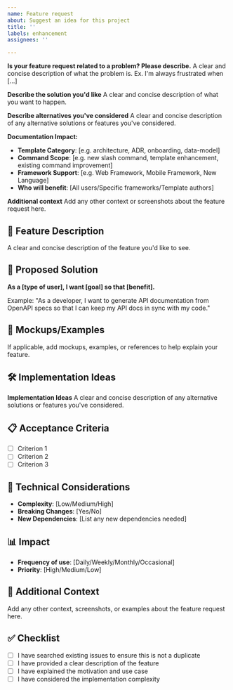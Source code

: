 ```yaml
---
name: Feature request
about: Suggest an idea for this project
title: ''
labels: enhancement
assignees: ''

---
```


**Is your feature request related to a problem? Please describe.**
A clear and concise description of what the problem is. Ex. I'm always frustrated when [...]

**Describe the solution you'd like**
A clear and concise description of what you want to happen.

**Describe alternatives you've considered**
A clear and concise description of any alternative solutions or features you've considered.

**Documentation Impact:**

- **Template Category**: [e.g. architecture, ADR, onboarding, data-model]
- **Command Scope**: [e.g. new slash command, template enhancement, existing command improvement]
- **Framework Support**: [e.g. Web Framework, Mobile Framework, New Language]
- **Who will benefit**: [All users/Specific frameworks/Template authors]

**Additional context**
Add any other context or screenshots about the feature request here.

## 🚀 Feature Description

A clear and concise description of the feature you'd like to see.

## 🎯 Proposed Solution

**As a [type of user], I want [goal] so that [benefit].**

Example: "As a developer, I want to generate API documentation from OpenAPI specs so that I can keep my API docs in sync with my code."

## 🎨 Mockups/Examples

If applicable, add mockups, examples, or references to help explain your feature.

## 🛠️ Implementation Ideas

**Implementation Ideas**
A clear and concise description of any alternative solutions or features you've considered.

## 📋 Acceptance Criteria

- [ ] Criterion 1
- [ ] Criterion 2
- [ ] Criterion 3

## 🔧 Technical Considerations

- **Complexity**: [Low/Medium/High]
- **Breaking Changes**: [Yes/No]
- **New Dependencies**: [List any new dependencies needed]

## 📊 Impact

- **Frequency of use**: [Daily/Weekly/Monthly/Occasional]
- **Priority**: [High/Medium/Low]

## 🌟 Additional Context

Add any other context, screenshots, or examples about the feature request here.

## ✅ Checklist

- [ ] I have searched existing issues to ensure this is not a duplicate
- [ ] I have provided a clear description of the feature
- [ ] I have explained the motivation and use case
- [ ] I have considered the implementation complexity
